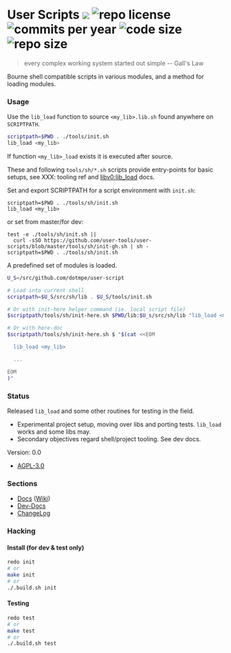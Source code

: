 # User Scripts [![](http://img.shields.io/travis/dotmpe/user-scripts/master.svg)](https://travis-ci.org/dotmpe/user-scripts) ![repo license](https://img.shields.io/github/license/dotmpe/user-scripts.svg) ![commits per year](https://img.shields.io/github/commit-activity/y/dotmpe/user-scripts.svg) ![code size](https://img.shields.io/github/languages/code-size/dotmpe/user-scripts.svg) ![repo size](https://img.shields.io/github/repo-size/dotmpe/user-scripts.svg)

> every complex working system started out simple -- Gall's Law

[//]: # 'Principles of System Design, John Gall http://www.principles-wiki.net/principles:gall_s_law'


Bourne shell compatible scripts in various modules, and a method for loading
modules.

### Usage

Use the ``lib_load`` function to source ``<my_lib>.lib.sh`` found anywhere on ``SCRIPTPATH``.

```sh
scriptpath=$PWD . ./tools/init.sh
lib_load <my_lib>
```

If function ``<my_lib>_load`` exists it is executed after source.

These and following ``tools/sh/*.sh`` scripts provide entry-points for basic
setups, see XXX: tooling ref
and  [libv0:lib_load](/doc/src/lib#v0:lib_load) docs.

Set and export SCRIPTPATH for a script environment with ``init.sh``:
```
scriptpath=$PWD . ./tools/sh/init.sh
lib_load <my_lib>
```
or set from master/for dev:
```
test -e ./tools/sh/init.sh ||
  curl -sSO https://github.com/user-tools/user-scripts/blob/master/tools/sh/init-gh.sh | sh -
scriptpath=$PWD . ./tools/sh/init.sh
```
A predefined set of modules is loaded.

```sh
U_S=/src/github.com/dotmpe/user-script

# Load into current shell
scriptpath=$U_S/src/sh/lib . $U_S/tools/init.sh

# Or with init-here helper command (ie. local script file)
$scriptpath/tools/sh/init-here.sh $PWD/lib:$U_s/src/sh/lib "lib_load <my_lib> && ..."

# Or with here-doc
$scriptpath/tools/sh/init-here.sh $ "$(cat <<EOM

  lib_load <my_lib>

  ...

EOM
)"
```

### Status

Released `lib_load` and some other routines for testing in the field. 

- Experimental project setup, moving over libs and porting tests.
  ``lib_load`` works and some libs may.
- Secondary objectives regard shell/project tooling. See dev docs.

Version: 0.0

* [AGPL-3.0](COPYING)

### Sections

- [Docs](doc) ([Wiki](https://github.com/dotmpe/user-scripts/wiki))
- [Dev-Docs](wiki/dev/main)
- [ChangeLog](CHANGELOG.md)

### Hacking

#### Install (for dev & test only)

```sh
redo init
# or
make init
# or
./.build.sh init
```

#### Testing

```sh
redo test
# or
make test
# or
./.build.sh test
```

